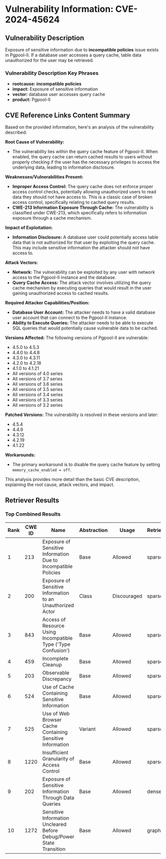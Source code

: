 # Vulnerability Information: CVE-2024-45624

## Vulnerability Description
Exposure of sensitive information due to **incompatible policies** issue exists in Pgpool-II. If a database user accesses a query cache, table data unauthorized for the user may be retrieved.

### Vulnerability Description Key Phrases
- **rootcause:** **incompatible policies**
- **impact:** Exposure of sensitive information
- **vector:** database user accesses query cache
- **product:** Pgpool-II

## CVE Reference Links Content Summary
Based on the provided information, here's an analysis of the vulnerability described:

**Root Cause of Vulnerability:**

- The vulnerability lies within the query cache feature of Pgpool-II. When enabled, the query cache can return cached results to users without properly checking if the user has the necessary privileges to access the underlying data, leading to information disclosure.

**Weaknesses/Vulnerabilities Present:**

- **Improper Access Control:** The query cache does not enforce proper access control checks, potentially allowing unauthorized users to read data they should not have access to. This is a classic case of broken access control, specifically relating to cached query results.
- **CWE-213 Information Exposure Through Cache:** The vulnerability is classified under CWE-213, which specifically refers to information exposure through a cache mechanism.

**Impact of Exploitation:**

- **Information Disclosure:** A database user could potentially access table data that is not authorized for that user by exploiting the query cache. This may include sensitive information the attacker should not have access to.

**Attack Vectors:**

- **Network:** The vulnerability can be exploited by any user with network access to the Pgpool-II instance and the database.
- **Query Cache Access:** The attack vector involves utilizing the query cache mechanism by executing queries that would result in the user gaining unauthorized access to cached results.

**Required Attacker Capabilities/Position:**

- **Database User Account:** The attacker needs to have a valid database user account that can connect to the Pgpool-II instance.
- **Ability to Execute Queries:** The attacker needs to be able to execute SQL queries that would potentially cause vulnerable data to be cached.

**Versions Affected:**
The following versions of Pgpool-II are vulnerable:
- 4.5.0 to 4.5.3
- 4.4.0 to 4.4.8
- 4.3.0 to 4.3.11
- 4.2.0 to 4.2.18
- 4.1.0 to 4.1.21
- All versions of 4.0 series
- All versions of 3.7 series
- All versions of 3.6 series
- All versions of 3.5 series
- All versions of 3.4 series
- All versions of 3.3 series
- All versions of 3.2 series

**Patched Versions:**
The vulnerability is resolved in these versions and later:
- 4.5.4
- 4.4.9
- 4.3.12
- 4.2.19
- 4.1.22

**Workarounds:**

- The primary workaround is to disable the query cache feature by setting `memory_cache_enabled = off`.

This analysis provides more detail than the basic CVE description, explaining the root cause, attack vectors, and impact.

## Retriever Results

### Top Combined Results

| Rank | CWE ID | Name | Abstraction | Usage  | Retrievers | Individual Scores |
|------|--------|------|-------------|-------|------------|-------------------|
| 1 | 213 | Exposure of Sensitive Information Due to Incompatible Policies | Base | Allowed | sparse | 0.167 |
| 2 | 200 | Exposure of Sensitive Information to an Unauthorized Actor | Class | Discouraged | sparse | 0.167 |
| 3 | 843 | Access of Resource Using Incompatible Type ('Type Confusion') | Base | Allowed | sparse | 0.157 |
| 4 | 459 | Incomplete Cleanup | Base | Allowed | sparse | 0.156 |
| 5 | 203 | Observable Discrepancy | Base | Allowed | sparse | 0.153 |
| 6 | 524 | Use of Cache Containing Sensitive Information | Base | Allowed | sparse | 0.153 |
| 7 | 525 | Use of Web Browser Cache Containing Sensitive Information | Variant | Allowed | sparse | 0.151 |
| 8 | 1220 | Insufficient Granularity of Access Control | Base | Allowed | sparse | 0.151 |
| 9 | 202 | Exposure of Sensitive Information Through Data Queries | Base | Allowed | dense | 0.558 |
| 10 | 1272 | Sensitive Information Uncleared Before Debug/Power State Transition | Base | Allowed | graph | 0.003 |

